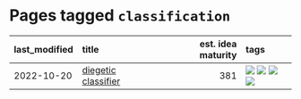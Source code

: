 # Pages tagged `classification`

|last_modified|title|est. idea maturity|tags
|:---|:---|---:|:---|
|2022-10-20|[diegetic classifier](../diegetic-classifier.md)|381|[![](https://img.shields.io/badge/tag-audio-1743a)](../tags/audio.md) [![](https://img.shields.io/badge/tag-classification-c92725)](../tags/classification.md) [![](https://img.shields.io/badge/tag-experimental-fecb83)](../tags/experimental.md) [![](https://img.shields.io/badge/tag-text_to_sound-43d799)](../tags/text_to_sound.md)|